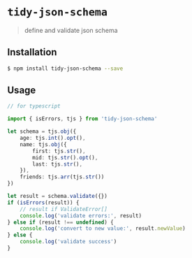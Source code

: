 # `tidy-json-schema`

> define and validate json schema

## Installation
```bash
$ npm install tidy-json-schema --save
```

## Usage

```typescript
// for typescript

import { isErrors, tjs } from 'tidy-json-schema'

let schema = tjs.obj({
    age: tjs.int().opt(),
    name: tjs.obj({
        first: tjs.str(),
        mid: tjs.str().opt(),
        last: tjs.str(),
    }),
    friends: tjs.arr(tjs.str())
})

let result = schema.validate({})
if (isErrors(result)) {
    // result if ValidateError[]
    console.log('validate errors:', result)
} else if (result !== undefined) {
    console.log('convert to new value:', result.newValue)
} else {
    console.log('validate success')
}
```

